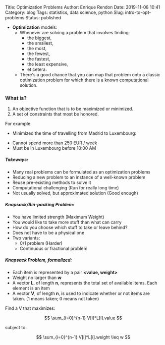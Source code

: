Title: Optimization Problems
Author: Enrique Rendon
Date: 2019-11-08 10:41
Category: blog
Tags: statistics, data science, python
Slug: intro-to-opt-problems
Status: published


- **Optimization** models:
  * Whenever are solving a problem that
involves finding:
    + the biggest,
    + the smallest,
    + the most,
    + the fewest,
    + the fastest,
    + the least expensive,
    + et cetera.
  * There's a good chance that you can map that problem
onto a classic optimization problem for which there is
a known computational solution.

### What is?

1. An objective function that is to be maximized or minimized.
2. A set of constraints that most be honored.

For example:
 - Minimized the time of travelling from Madrid to Luxembourg:
  * Cannot spend more than 250 EUR / week
  * Must be in Luxembourg before 10:00 AM

##### Takeways:
- Many real problems can be formulated as an optimization problems
- Reducing a new problem to an instance of a well-known problem
- Reuse pre-existing methods to solve it
- Computational challenging (Run for really long time)
- Not usually solved, but approximated solution (Good enough)


##### Knapsack/Bin-packing Problem:
- You have limited strength (Maximum Weight)
- You would like to take more stuff than what can carry
- How do you choose which stuff to take or leave behind?
- Does not have to be a physical one
- Two variants:
  * 0/1 problem  (Harder)
  * Continuous or fractional problem

##### Knapsack Problem, formalized:
- Each item is represented by a pair **<value, weight\>**
- Weight no larger than **w**
- A vector **L**, of length **n**, represents the total set of available items. Each element is an item
- A vector **V**, of length **n**, is used to indicate whether or not items are taken. (1 means taken; 0 means not taken)

Find a V that maximizes:

$$
\sum_{i=0}^{n-1} V[i]*L[i].value
$$

subject to:

$$
\sum_{i=0}^{n-1} V[i]*L[i].weight \leq w
$$
